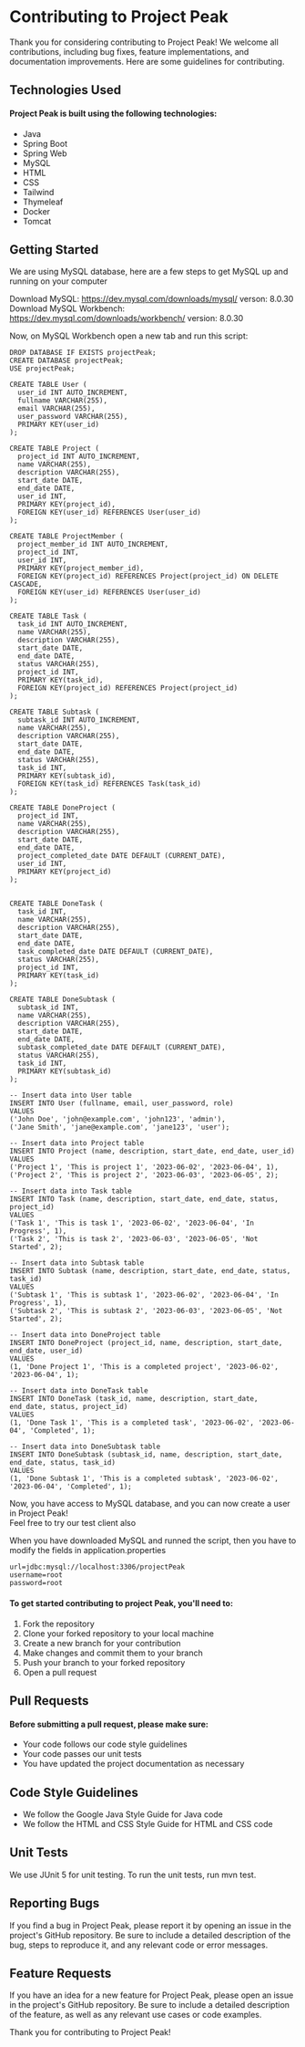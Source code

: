 # Contributing to Project Peak

Thank you for considering contributing to Project Peak! We welcome all contributions, including bug fixes, feature implementations, and documentation improvements.
Here are some guidelines for contributing. 

## Technologies Used

#### Project Peak is built using the following technologies:

* Java
* Spring Boot
* Spring Web
* MySQL
* HTML
* CSS
* Tailwind
* Thymeleaf
* Docker
* Tomcat

## Getting Started
We are using MySQL database, here are a few steps to get MySQL up and running on your computer 

Download MySQL: https://dev.mysql.com/downloads/mysql/ verson: 8.0.30 <br>
Download MySQL Workbench: https://dev.mysql.com/downloads/workbench/ version: 8.0.30

Now, on MySQL Workbench open a new tab and run this script: 

```
DROP DATABASE IF EXISTS projectPeak;
CREATE DATABASE projectPeak;
USE projectPeak;

CREATE TABLE User (
  user_id INT AUTO_INCREMENT,
  fullname VARCHAR(255),
  email VARCHAR(255),
  user_password VARCHAR(255),
  PRIMARY KEY(user_id)
);

CREATE TABLE Project (
  project_id INT AUTO_INCREMENT,
  name VARCHAR(255),
  description VARCHAR(255),
  start_date DATE,
  end_date DATE,
  user_id INT,
  PRIMARY KEY(project_id),
  FOREIGN KEY(user_id) REFERENCES User(user_id)
);

CREATE TABLE ProjectMember (
  project_member_id INT AUTO_INCREMENT,
  project_id INT,
  user_id INT,
  PRIMARY KEY(project_member_id),
  FOREIGN KEY(project_id) REFERENCES Project(project_id) ON DELETE CASCADE,
  FOREIGN KEY(user_id) REFERENCES User(user_id)
);

CREATE TABLE Task (
  task_id INT AUTO_INCREMENT,
  name VARCHAR(255),
  description VARCHAR(255),
  start_date DATE,
  end_date DATE,
  status VARCHAR(255),
  project_id INT,
  PRIMARY KEY(task_id),
  FOREIGN KEY(project_id) REFERENCES Project(project_id)
);

CREATE TABLE Subtask (
  subtask_id INT AUTO_INCREMENT,
  name VARCHAR(255),
  description VARCHAR(255),
  start_date DATE,
  end_date DATE,
  status VARCHAR(255),
  task_id INT,
  PRIMARY KEY(subtask_id),
  FOREIGN KEY(task_id) REFERENCES Task(task_id)
);

CREATE TABLE DoneProject (
  project_id INT,
  name VARCHAR(255),
  description VARCHAR(255),
  start_date DATE,
  end_date DATE,
  project_completed_date DATE DEFAULT (CURRENT_DATE),
  user_id INT,
  PRIMARY KEY(project_id)
);


CREATE TABLE DoneTask (
  task_id INT,
  name VARCHAR(255),
  description VARCHAR(255),
  start_date DATE,
  end_date DATE,
  task_completed_date DATE DEFAULT (CURRENT_DATE),
  status VARCHAR(255),
  project_id INT,
  PRIMARY KEY(task_id)
);

CREATE TABLE DoneSubtask (
  subtask_id INT,
  name VARCHAR(255),
  description VARCHAR(255),
  start_date DATE,
  end_date DATE,
  subtask_completed_date DATE DEFAULT (CURRENT_DATE),
  status VARCHAR(255),
  task_id INT,
  PRIMARY KEY(subtask_id)
);

-- Insert data into User table
INSERT INTO User (fullname, email, user_password, role) 
VALUES 
('John Doe', 'john@example.com', 'john123', 'admin'),
('Jane Smith', 'jane@example.com', 'jane123', 'user');

-- Insert data into Project table
INSERT INTO Project (name, description, start_date, end_date, user_id) 
VALUES 
('Project 1', 'This is project 1', '2023-06-02', '2023-06-04', 1),
('Project 2', 'This is project 2', '2023-06-03', '2023-06-05', 2);

-- Insert data into Task table
INSERT INTO Task (name, description, start_date, end_date, status, project_id) 
VALUES 
('Task 1', 'This is task 1', '2023-06-02', '2023-06-04', 'In Progress', 1),
('Task 2', 'This is task 2', '2023-06-03', '2023-06-05', 'Not Started', 2);

-- Insert data into Subtask table
INSERT INTO Subtask (name, description, start_date, end_date, status, task_id) 
VALUES 
('Subtask 1', 'This is subtask 1', '2023-06-02', '2023-06-04', 'In Progress', 1),
('Subtask 2', 'This is subtask 2', '2023-06-03', '2023-06-05', 'Not Started', 2);

-- Insert data into DoneProject table
INSERT INTO DoneProject (project_id, name, description, start_date, end_date, user_id) 
VALUES 
(1, 'Done Project 1', 'This is a completed project', '2023-06-02', '2023-06-04', 1);

-- Insert data into DoneTask table
INSERT INTO DoneTask (task_id, name, description, start_date, end_date, status, project_id) 
VALUES 
(1, 'Done Task 1', 'This is a completed task', '2023-06-02', '2023-06-04', 'Completed', 1);

-- Insert data into DoneSubtask table
INSERT INTO DoneSubtask (subtask_id, name, description, start_date, end_date, status, task_id) 
VALUES 
(1, 'Done Subtask 1', 'This is a completed subtask', '2023-06-02', '2023-06-04', 'Completed', 1);
```
Now, you have access to MySQL database, and you can now create a user in Project Peak! <br>
Feel free to try our test client also

When you have downloaded MySQL and runned the script, then you have to modify the fields in application.properties

```
url=jdbc:mysql://localhost:3306/projectPeak
username=root
password=root

```

#### To get started contributing to project Peak, you'll need to:

1. Fork the repository
2. Clone your forked repository to your local machine
3. Create a new branch for your contribution
4. Make changes and commit them to your branch
5. Push your branch to your forked repository
6. Open a pull request

## Pull Requests

#### Before submitting a pull request, please make sure:

* Your code follows our code style guidelines
* Your code passes our unit tests
* You have updated the project documentation as necessary

## Code Style Guidelines

* We follow the Google Java Style Guide for Java code
* We follow the HTML and CSS Style Guide for HTML and CSS code

## Unit Tests

We use JUnit 5 for unit testing. To run the unit tests, run mvn test.

## Reporting Bugs

If you find a bug in Project Peak, please report it by opening an issue in the project's GitHub repository. Be sure to include a detailed description of the bug, steps to reproduce it, and any relevant code or error messages.

## Feature Requests

If you have an idea for a new feature for Project Peak, please open an issue in the project's GitHub repository. Be sure to include a detailed description of the feature, as well as any relevant use cases or code examples.

Thank you for contributing to Project Peak!
